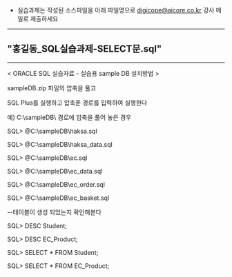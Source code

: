* 실습과제는 작성된 소스파일을 아래 파일명으로 digicope@aicore.co.kr 강사 메일로 제출하세요
 -------
"홍길동_SQL실습과제-SELECT문.sql"
 -------
 -------
 
< ORACLE SQL 실습자료 - 실습용 sample DB 설치방법 >

sampleDB.zip 파일의 압축을 풀고

SQL Plus를 실행하고 압축푼 경로를 입력하여 실행한다


예) C:\sampleDB\ 경로에 압축을 풀어 놓은 경우


SQL> @C:\sampleDB\haksa.sql

SQL> @C:\sampleDB\haksa_data.sql

SQL> @C:\sampleDB\ec.sql

SQL> @C:\sampleDB\ec_data.sql

SQL> @C:\sampleDB\ec_order.sql

SQL> @C:\sampleDB\ec_basket.sql

--테이블이 생성 되었는지 확인해본다

SQL> DESC Student;

SQL> DESC EC_Product;

SQL> SELECT * FROM Student;

SQL> SELECT * FROM EC_Product;


